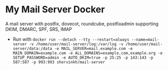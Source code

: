 # My Mail Server Docker
A mail server with postfix, dovecot, roundcube, postfixadmin supporting DKIM, DMARC, SPF, SRS, IMAP
- Run with `docker run --detach --tty --restart=always --name=mail-server -v /home/user/mail-server/log:/var/log -v /home/user/mail-server/data:/data -e MAIL_SERVER=mail.example.com -e MAIN_DOMAIN=example.com -e ALL_DOMAINS=example.com,example.org -e SETUP_PASSWORD=admin -e AUTO_DKIM=true -p 25:25 -p 143:143 -p 587:587 -p 993:993 shervinkh/mail-server`
